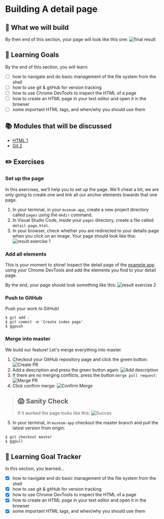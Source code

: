 # Building A detail page

## 🎨 What we will build
By then end of this section, your page will look like this one: 
![final result](https://cd.sseu.re/Museum_Guide_2018-11-28_18-03-17.png)

## 🎯 Learning Goals
By the end of this section, you will learn:

* [ ] how to navigate and do basic management of the file system from the shell
* [ ] how to use git & gitHub for version tracking
* [ ] how to use Chrome DevTools to inspect the HTML of a page
* [ ] how to create an HTML page in your text editor and open it in the browser
* [ ] some important HTML tags, and when/why you should use them

## 📚 Modules that will be discussed

  * [HTML 1](or2?)
  * [Git 2](orGitHub?)

## ✏️ Exercises
### Set up the page
In this exercises, we'll help you to set up the page. We'll cheat a bit, we are only going to create one and link all our anchor elements towards that one page.

1. In your terminal, in your `museum-app`, create a new project directory called `pages` using the `mkdir` command.
2. In Visual Studio Code, inside your `pages` directory, create a file called `detail-page.html`.
3. In your browser, check whether you are redirected to your details-page when you click on an image. Your page should look like this:
![result exercise 1](https://cd.sseu.re/Monosnap_2018-11-29_17-02-54.png)

### Add all elements
This is your moment to shine! Inspect the detail page of the [example app]() using your Chrome DevTools and add the elements you find to your detail page.

By the end, your page should look something like this:
![result exercise 2](https://cd.sseu.re/Monosnap_2018-11-29_17-01-52.png)
 
### Push to GitHub
Push your work to GitHub!

```shell
$ git add .
$ git commit -m 'Create index page'
$ ggpush
```

### Merge into master
We build our feature! Let's merge everything into master.

1. Checkout your GitHub repository page and click the green button:
![Create PR](https://cd.sseu.re/Monosnap_2018-11-29_17-14-47.png)
2. Add a description and press the green button again:
![Add description](https://cd.sseu.re/Comparing_master...featindex-page__MimiMagmuseum-app_2018-11-29_17-37-49.png)
3. If there are no merging conflicts, press the button `merge pull request`:
![Merge PR](https://cd.sseu.re/Featstructure-index-page_by_MimiMag__Pull_Request_1__MimiMagmuseum-app_2018-11-29_17-39-19.png)
4. Click confirm merge:
![Confirm Merge](https://cd.sseu.re/Featstructure-index-page_by_MimiMag__Pull_Request_1__MimiMagmuseum-app_2018-11-29_17-40-28.png)

> ## 😱  Sanity Check
> If it worked the page looks like this:
> ![Succes](https://cd.sseu.re/Featstructure-index-page_by_MimiMag__Pull_Request_1__MimiMagmuseum-app_2018-11-29_17-42-32.png)

5. In your terminal, in `museum-app` checkout the master branch and pull the latest version from origin:
```shell
$ git checkout master
$ ggpull
```

## 🎯 Learning Goal Tracker
In this section, you learned...

* [X] how to navigate and do basic management of the file system from the shell
* [X] how to use git & gitHub for version tracking
* [X] how to use Chrome DevTools to inspect the HTML of a page
* [X] how to create an HTML page in your text editor and open it in the browser
* [X] some important HTML tags, and when/why you should use them
